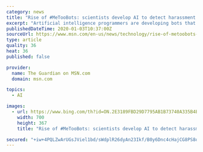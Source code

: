 ```yaml
---
category: news
title: "Rise of #MeTooBots: scientists develop AI to detect harassment in emails"
excerpt: "Artificial intelligence programmers are developing bots that can identify digital bullying and sexual harassment. Known as “#MeTooBots” after the high-profile movement that arose after allegations against the Hollywood producer Harvey Weinstein,"
publishedDateTime: 2020-01-03T10:37:00Z
sourceUrl: https://www.msn.com/en-us/news/technology/rise-of-metoobots-scientists-develop-ai-to-detect-harassment-in-emails/ar-BBYzKzh
type: article
quality: 36
heat: 36
published: false

provider:
  name: The Guardian on MSN.com
  domain: msn.com

topics:
  - AI

images:
  - url: https://www.bing.com/th?id=ON.2E3189FBD29D7795AB1B73740A335B4E
    width: 700
    height: 367
    title: "Rise of #MeTooBots: scientists develop AI to detect harassment in emails"

secured: "+iw+4PQLZwArUGsJViel1bd/sWdplR26dyAn23Ikf/B0y6Dnc4cHajCG8PS8oNiRlyp3XmSzW/lXE45GYiqfEXsGv3zhRD7NBtwZzzYVs1E8696d9uEwUu4gMHJZifBJ0Jk50+0LSsAKMlTOoXknAZgRHV1JF2sxHglbb2ccpjVMsN0yqinQXQa5AyRetL/c+c4VugRNmaBdb4juviu/Mm+glo1F521s7TCAMSggeT64JPMNoW8W3BD4nQoysz+dVqznpv5rHIth7PdiWb1jVA==;itm1kP0i1xU5kHoQIZ2SGg=="
---
```


